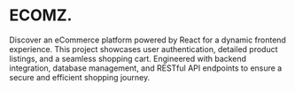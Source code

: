 # ECOMZ.
Discover an eCommerce platform powered by React for a dynamic frontend experience. This project showcases user authentication, detailed product listings, and a seamless shopping cart. Engineered with backend integration, database management, and RESTful API endpoints to ensure a secure and efficient shopping journey.
